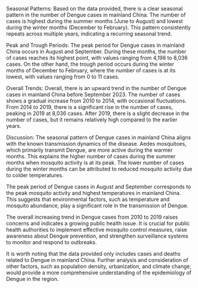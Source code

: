 Seasonal Patterns:
Based on the data provided, there is a clear seasonal pattern in the number of Dengue cases in mainland China. The number of cases is highest during the summer months (June to August) and lowest during the winter months (December to February). This pattern consistently repeats across multiple years, indicating a recurring seasonal trend.

Peak and Trough Periods:
The peak period for Dengue cases in mainland China occurs in August and September. During these months, the number of cases reaches its highest point, with values ranging from 4,198 to 8,036 cases. On the other hand, the trough period occurs during the winter months of December to February, where the number of cases is at its lowest, with values ranging from 0 to 11 cases.

Overall Trends:
Overall, there is an upward trend in the number of Dengue cases in mainland China before September 2023. The number of cases shows a gradual increase from 2010 to 2014, with occasional fluctuations. From 2014 to 2019, there is a significant rise in the number of cases, peaking in 2019 at 8,036 cases. After 2019, there is a slight decrease in the number of cases, but it remains relatively high compared to the earlier years.

Discussion:
The seasonal pattern of Dengue cases in mainland China aligns with the known transmission dynamics of the disease. Aedes mosquitoes, which primarily transmit Dengue, are more active during the warmer months. This explains the higher number of cases during the summer months when mosquito activity is at its peak. The lower number of cases during the winter months can be attributed to reduced mosquito activity due to colder temperatures.

The peak period of Dengue cases in August and September corresponds to the peak mosquito activity and highest temperatures in mainland China. This suggests that environmental factors, such as temperature and mosquito abundance, play a significant role in the transmission of Dengue.

The overall increasing trend in Dengue cases from 2010 to 2019 raises concerns and indicates a growing public health issue. It is crucial for public health authorities to implement effective mosquito control measures, raise awareness about Dengue prevention, and strengthen surveillance systems to monitor and respond to outbreaks.

It is worth noting that the data provided only includes cases and deaths related to Dengue in mainland China. Further analysis and consideration of other factors, such as population density, urbanization, and climate change, would provide a more comprehensive understanding of the epidemiology of Dengue in the region.